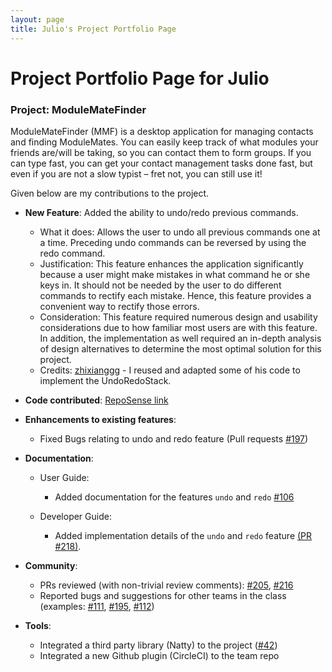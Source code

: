 ```yaml
---
layout: page
title: Julio's Project Portfolio Page
---
```

# Project Portfolio Page for Julio

### Project: ModuleMateFinder

ModuleMateFinder (MMF) is a desktop application for managing contacts and finding ModuleMates. You can easily keep track of what modules your friends are/will be taking, so you can contact them to form groups. If you can type fast, you can get your contact management tasks done fast, but even if you are not a slow typist – fret not, you can still use it!

Given below are my contributions to the project.

* **New Feature**: Added the ability to undo/redo previous commands.
    * What it does: Allows the user to undo all previous commands one at a time. Preceding undo commands can be reversed by using the redo command.
    * Justification: This feature enhances the application significantly because a user might make mistakes in what command he or she keys in. It should not be needed by the user to do different commands to rectify each mistake. Hence, this feature provides a convenient way to rectify those errors.
    * Consideration: This feature required numerous design and usability considerations due to how familiar most users are with this feature. In addition, the implementation as well required an in-depth analysis of design alternatives to determine the most optimal solution for this project.
    * Credits: [zhixianggg](https://github.com/zhixianggg) - I reused and adapted some of his code to implement the UndoRedoStack.


* **Code contributed**: [RepoSense link](https://nus-cs2103-ay2122s2.github.io/tp-dashboard/?search=junlee1991&sort=groupTitle&sortWithin=title&timeframe=commit&mergegroup=&groupSelect=groupByRepos&breakdown=true&checkedFileTypes=docs~functional-code~test-code~other&since=2022-02-18)

* **Enhancements to existing features**:
  * Fixed Bugs relating to undo and redo feature (Pull requests [\#197](https://github.com/AY2122S2-CS2103T-T13-4/tp/pull/197))


* **Documentation**:
  * User Guide:
    * Added documentation for the features `undo` and `redo` [\#106](https://github.com/AY2122S2-CS2103T-T13-4/tp/pull/106)
    
  * Developer Guide:
    * Added implementation details of the `undo` and `redo` feature [(PR #218)](https://github.com/AY2122S2-CS2103T-T13-4/tp/pull/218).
    

* **Community**:
  * PRs reviewed (with non-trivial review comments): [\#205](https://github.com/AY2122S2-CS2103T-T13-4/tp/pull/205), [\#216](https://github.com/AY2122S2-CS2103T-T13-4/tp/pull/216)
  * Reported bugs and suggestions for other teams in the class (examples: [\#111](https://github.com/AY2122S2-CS2103T-T13-4/tp/pull/111), [\#195](https://github.com/AY2122S2-CS2103T-T13-4/tp/pull/195), [\#112](https://github.com/AY2122S2-CS2103T-T13-4/tp/pull/112))


* **Tools**:
  * Integrated a third party library (Natty) to the project ([\#42]())
  * Integrated a new Github plugin (CircleCI) to the team repo

